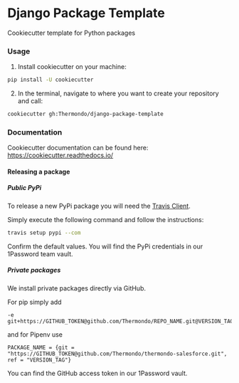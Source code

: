 # Django Package Template

Cookiecutter template for Python packages

### Usage

1. Install cookiecutter on your machine:

```bash
pip install -U cookiecutter
```


2. In the terminal, navigate to where you want to create your repository and call:

```bash
cookiecutter gh:Thermondo/django-package-template
```

### Documentation

Cookiecutter documentation can be found here:
https://cookiecutter.readthedocs.io/

#### Releasing a package

##### Public PyPi

To release a new PyPi package you will need the [Travis Client][travis-cli].

Simply execute the following command and follow the instructions:

```bash
travis setup pypi --com
```

Confirm the default values. You will find the PyPi credentials in our
1Password team vault.

[travis-cli]: https://github.com/travis-ci/travis.rb#readme

##### Private packages

We install private packages directly via GitHub.

For pip simply add

```
-e git+https://GITHUB_TOKEN@github.com/Thermondo/REPO_NAME.git@VERSION_TAG#egg=PACKAGE_NAME
```

and for Pipenv use

```
PACKAGE_NAME = {git = "https://GITHUB_TOKEN@github.com/Thermondo/thermondo-salesforce.git", ref = "VERSION_TAG"}
```

You can find the GitHub access token in our 1Password vault.
